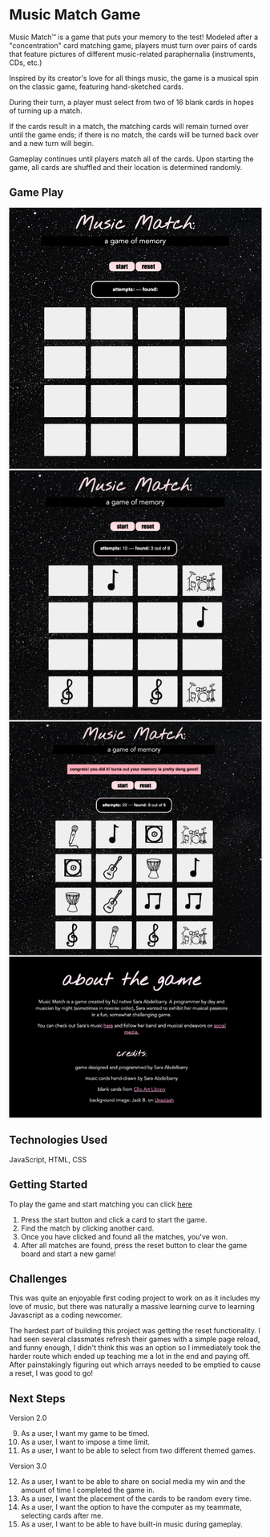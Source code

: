 # Music Match Game

Music Match™ is a game that puts your memory to the test! Modeled after a "concentration" card matching game, players must turn over pairs of cards that feature pictures of different music-related paraphernalia (instruments, CDs, etc.)

Inspired by its creator's love for all things music, the game is a musical spin on the classic game, featuring hand-sketched cards.

During their turn, a player must select from two of 16 blank cards in hopes of turning up a match. 

If the cards result in a match, the matching cards will remain turned over until the game ends; if there is no match, the cards will be turned back over and a new turn will begin. 

Gameplay continues until players match all of the cards. Upon starting the game, all cards are shuffled and their location is determined randomly.

## Game Play

![Game Start Screen](./images/game-start.png)
![Some Matches Found](./images/some-matches-found.png)
![Player Wins](./images/game-win.png)
![About Page](./images/about-page.png)

## Technologies Used

JavaScript, HTML, CSS

## Getting Started

To play the game and start matching you can click [here](https://srbrry.github.io/concentration-memory-game/)

1. Press the start button and click a card to start the game.
2. Find the match by clicking another card.
3. Once you have clicked and found all the matches, you've won.
4. After all matches are found, press the reset button to clear the game board and start a new game!

## Challenges

This was quite an enjoyable first coding project to work on as it includes my love of music, but there was naturally a massive learning curve to learning Javascript as a coding newcomer.

The hardest part of building this project was getting the reset functionality. I had seen several classmates refresh their games with a simple page reload, and funny enough, I didn't think this was an option so I immediately took the harder route which ended up teaching me a lot in the end and paying off. After painstakingly figuring out which arrays needed to be emptied to cause a reset, I was good to go!

## Next Steps

Version 2.0

9. As a user, I want my game to be timed.
10. As a user, I want to impose a time limit.
11. As a user, I want to be able to select from two different themed games.

Version 3.0

12. As a user, I want to be able to share on social media my win and the amount of time I completed the game in.
13. As a user, I want the placement of the cards to be random every time.
14. As a user, I want the option to have the computer as my teammate, selecting cards after me.
15. As a user, I want to be able to have built-in music during gameplay.